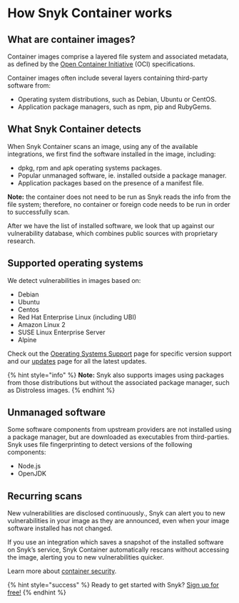 # How Snyk Container works

## What are container images?

Container images comprise a layered file system and associated metadata, as defined by the [Open Container Initiative](https://opencontainers.org/) \(OCI\) specifications.

Container images often include several layers containing third-party software from:

* Operating system distributions, such as Debian, Ubuntu or CentOS.
* Application package managers, such as npm, pip and RubyGems.

## What Snyk Container detects

When Snyk Container scans an image, using any of the available integrations, we first find the software installed in the image, including:

* dpkg, rpm and apk operating systems packages.
* Popular unmanaged software, ie. installed outside a package manager.
* Application packages based on the presence of a manifest file.

**Note:** the container does not need to be run as Snyk reads the info from the file system; therefore, no container or foreign code needs to be run in order to successfully scan.

After we have the list of installed software, we look that up against our vulnerability database, which combines public sources with proprietary research.

## Supported operating systems

We detect vulnerabilities in images based on:

* Debian
* Ubuntu
* Centos
* Red Hat Enterprise Linux \(including UBI\)
* Amazon Linux 2
* SUSE Linux Enterprise Server
* Alpine

Check out the [Operating Systems Support](snyk-container/snyk-container-security-basics/supported-operating-system-distributions/) page for specific version support and our [updates](https://updates.snyk.io/) page for all the latest updates.

{% hint style="info" %}
**Note:** Snyk also supports images using packages from those distributions but without the associated package manager, such as Distroless images.
{% endhint %}

## Unmanaged software

Some software components from upstream providers are not installed using a package manager, but are downloaded as executables from third-parties. Snyk uses file fingerprinting to detect versions of the following components:

* Node.js
* OpenJDK

## Recurring scans

New vulnerabilities are disclosed continuously., Snyk can alert you to new vulnerabilities in your image as they are announced, even when your image software installed has not changed.

If you use an integration which saves a snapshot of the installed software on Snyk’s service, Snyk Container automatically rescans without accessing the image, alerting you to new vulnerabilities quicker.

Learn more about [container security](https://snyk.io/learn/container-security/).

{% hint style="success" %}
Ready to get started with Snyk? [Sign up for free!](https://snyk.io/login?cta=sign-up&loc=footer&page=support_docs_page)
{% endhint %}

